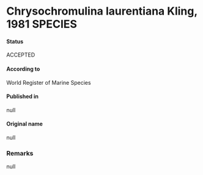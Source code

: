 Chrysochromulina laurentiana Kling, 1981 SPECIES
=======

#### Status
ACCEPTED

#### According to
World Register of Marine Species

#### Published in
null

#### Original name
null

### Remarks
null